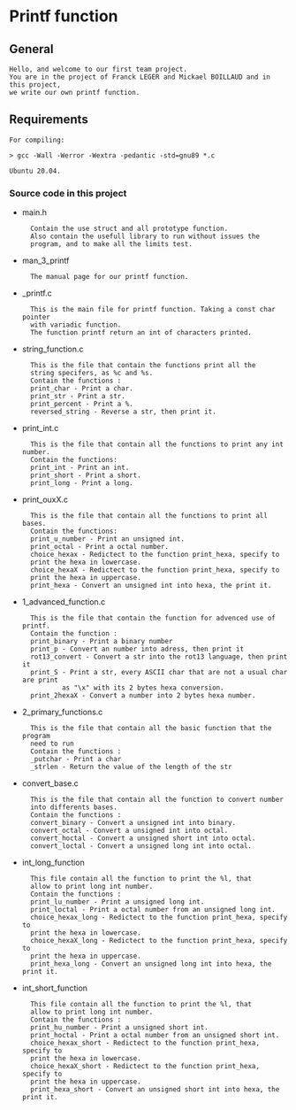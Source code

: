 # Printf function

## General

    Hello, and welcome to our first team project.
    You are in the project of Franck LEGER and Mickael BOILLAUD and in this project, 
    we write our own printf function.

## Requirements

    For compiling:

    > gcc -Wall -Werror -Wextra -pedantic -std=gnu89 *.c

    Ubuntu 20.04.

### Source code in this project

* main.h

        Contain the use struct and all prototype function.
        Also contain the usefull library to run without issues the
        program, and to make all the limits test.

* man_3_printf

        The manual page for our printf function. 

* _printf.c

        This is the main file for printf function. Taking a const char pointer 
        with variadic function.
        The function printf return an int of characters printed.

* string_function.c

        This is the file that contain the functions print all the 
        string specifers, as %c and %s.
        Contain the functions :
        print_char - Print a char.
        print_str - Print a str.
        print_percent - Print a %.
        reversed_string - Reverse a str, then print it.

* print_int.c

        This is the file that contain all the functions to print any int number.
        Contain the functions: 
        print_int - Print an int.
        print_short - Print a short.
        print_long - Print a long.

* print_ouxX.c

        This is the file that contain all the functions to print all bases.
        Contain the functions:
        print_u_number - Print an unsigned int.
        print_octal - Print a octal number.
        choice_hexax - Redictect to the function print_hexa, specify to 
        print the hexa in lowercase.
        choice_hexaX - Redictect to the function print_hexa, specify to 
        print the hexa in uppercase.
        print_hexa - Convert an unsigned int into hexa, the print it. 

* 1_advanced_function.c

        This is the file that contain the function for advenced use of printf.
        Contain the function : 
        print_binary - Print a binary number
        print_p - Convert an number into adress, then print it
        rot13_convert - Convert a str into the rot13 language, then print it
        print_S - Print a str, every ASCII char that are not a usual char are print
                as "\x" with its 2 bytes hexa conversion.
        print_2hexaX - Convert a number into 2 bytes hexa number.

* 2_primary_functions.c

        This is the file that contain all the basic function that the program
        need to run
        Contain the functions : 
        _putchar - Print a char
        _strlen - Return the value of the length of the str

* convert_base.c

        This is the file that contain all the function to convert number 
        into differents bases.
        Contain the functions :
        convert_binary - Convert a unsigned int into binary.
        convert_octal - Convert a unsigned int into octal.
        convert_hoctal - Convert a unsigned short int into octal.
        convert_loctal - Convert a unsigned long int into octal.

* int_long_function

        This file contain all the function to print the %l, that
        allow to print long int number.
        Contain the functions :
        print_lu_number - Print a unsigned long int.
        print_loctal - Print a octal number from an unsigned long int.
        choice_hexax_long - Redictect to the function print_hexa, specify to 
        print the hexa in lowercase.
        choice_hexaX_long - Redictect to the function print_hexa, specify to 
        print the hexa in uppercase.
        print_hexa_long - Convert an unsigned long int into hexa, the print it. 

* int_short_function

        This file contain all the function to print the %l, that
        allow to print long int number.
        Contain the functions :
        print_hu_number - Print a unsigned short int.
        print_hoctal - Print a octal number from an unsigned short int.
        choice_hexax_short - Redictect to the function print_hexa, specify to 
        print the hexa in lowercase.
        choice_hexaX_short - Redictect to the function print_hexa, specify to 
        print the hexa in uppercase.
        print_hexa_short - Convert an unsigned short int into hexa, the print it.
